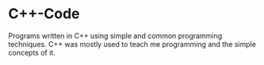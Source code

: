 # C++-Code
Programs written in C++ using simple and common programming techniques.
C++ was mostly used to teach me programming and the simple concepts of it.
